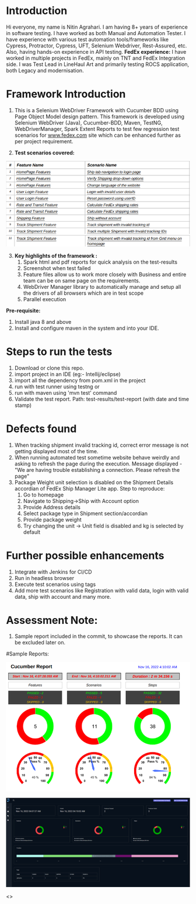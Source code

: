 # Introduction

Hi everyone, my name is Nitin Agrahari. I am having 8+ years of experience in software testing.
I have worked as both Manual and Automation Tester.
I have experience with various test automation tools/frameworks like Cypress, Protractor, Cypress, UFT, Selenium Webdriver, Rest-Assured, etc. Also, having hands-on experience in API testing.
**FedEx experience:** I have worked in multiple projects in FedEx, mainly on TNT and FedEx Integration side. I was Test Lead in LineHaul Art and primarily testing ROCS application, both Legacy and modernisation.



# Framework Introduction
1. This is a Selenium WebDriver Framework with Cucumber BDD using Page Object Model design pattern. This framework is developed using Selenium WebDriver (Java), Cucumber-BDD, Maven, TestNG, WebDriverManager, Spark Extent Reports to test few regression test scenarios for www.fedex.com site which can be enhanced further as per project requirement.


2. **Test scenarios covered:**

![img.png](images/img.png)![img_1.png](images/img_1.png)


3. **Key highlights of the framework :**
    1. Spark html and pdf reports for quick analysis on the test-results
    2. Screenshot when test failed
    3. Feature files allow us to work more closely with Business and entire team can be on same page on the requirements.
    4. WebDriver Manager library to automatically manage and setup all the drivers of all browsers which are in test scope
    5. Parallel execution


**Pre-requisite:**
1. Install java 8 and above
2. Install and configure maven in the system and into your IDE.


# Steps to run the tests

1. Download or clone this repo.
2. import project in an IDE (eg:- Intellij/eclipse)
3. import all the dependency from pom.xml in the project
4. run with test runner using testng 
            or
5. run with maven using 'mvn test' command
6. Validate the test report. Path: test-results/test-report (with date and time stamp)

# Defects found

1. When tracking shipment invalid tracking id, correct error message is not getting displayed most of the time.
2. When running automated test sometime website behave weirdly and asking to refresh the page during the execution. Message displayed - "We are having trouble establishing a connection. Please refresh the page"
3. Package Weight unit selection is disabled on the Shipment Details accordian of FedEx Ship Manager Lite app.
Step to reproduce:
   1. Go to homepage
   2. Navigate to Shipping->Ship with Account option
   3. Provide Address details
   4. Select package type in Shipment section/accordian
   5. Provide package weight
   6. Try changing the unit -> Unit field is disabled and kg is selected by default

# Further possible enhancements
1. Integrate with Jenkins for CI/CD
2. Run in headless browser
3. Execute test scenarios using tags
4. Add more test scenarios like Registration with valid data, login with valid data, ship with account and many more. 


# Assessment Note:
1. Sample report included in the commit, to showcase the reports. It can be excluded later on.

#Sample Reports:

![img_5.png](images/img_5.png)

![img_4.png](images/img_4.png)

<<Images will be deleted after the assignment review>>

